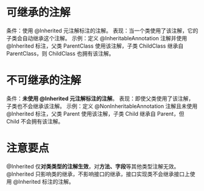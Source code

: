 # 可继承的注解
条件：使用 @Inherited 元注解标注的注解。
表现：当一个类使用了该注解，它的子类会自动继承这个注解。
示例：定义 @InheritableAnnotation 注解并使用 @Inherited 标注，父类 ParentClass 使用该注解，子类 ChildClass 继承自 ParentClass，则 ChildClass 也拥有该注解。


# 不可继承的注解
条件：**未使用 @Inherited 元注解标注的注解**。
表现：即使父类使用了该注解，子类也不会继承该注解。
示例：定义 @NonInheritableAnnotation 注解且未使用 @Inherited 标注，父类 Parent 使用该注解，子类 Child 继承自 Parent，但 Child 不会拥有该注解。

# 注意要点
@Inherited 仅**对类类型的注解生效**，对**方法、字段**等其他类型注解无效。
@Inherited 只影响类的继承，不影响接口的继承，接口实现类不会继承接口上使用 @Inherited 标注的注解。